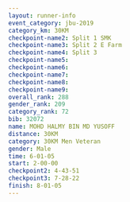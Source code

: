 ```yaml
---
layout: runner-info 
event_category: jbu-2019 
category_km: 30KM 
checkpoint-name2: Split 1 SMK 
checkpoint-name3: Split 2 E Farm 
checkpoint-name4: Split 3 
checkpoint-name5: 
checkpoint-name6: 
checkpoint-name7: 
checkpoint-name8: 
checkpoint-name9: 
overall_rank: 288
gender_rank: 209
category_rank: 72
bib: 32072
name: MOHD HALMY BIN MD YUSOFF
distance: 30KM
category: 30KM Men Veteran
gender: Male
time: 6-01-05
start: 2-00-00
checkpoint2: 4-43-51
checkpoint3: 7-28-22
finish: 8-01-05
---
```

